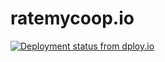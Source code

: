 # ratemycoop.io

[![Deployment status from dploy.io](https://ratemycoop-io.dploy.io/badge/02267417976534/22375.png)](http://dploy.io)
